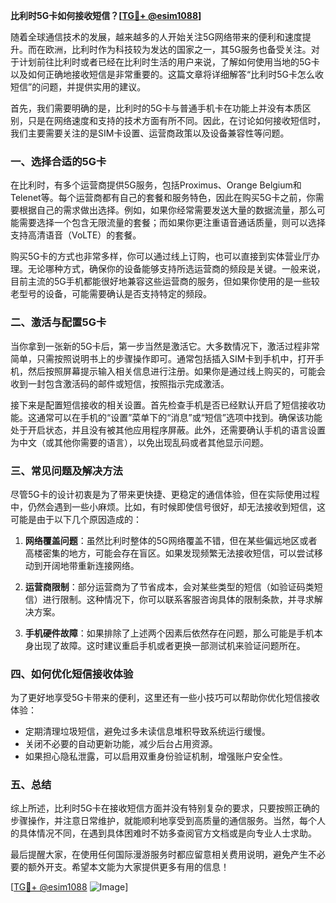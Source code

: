 **比利时5G卡如何接收短信？[[TG💪+ @esim1088](https://t.me/s/esim1088)]**

随着全球通信技术的发展，越来越多的人开始关注5G网络带来的便利和速度提升。而在欧洲，比利时作为科技较为发达的国家之一，其5G服务也备受关注。对于计划前往比利时或者已经在比利时生活的用户来说，了解如何使用当地的5G卡以及如何正确地接收短信是非常重要的。这篇文章将详细解答“比利时5G卡怎么收短信”的问题，并提供实用的建议。

首先，我们需要明确的是，比利时的5G卡与普通手机卡在功能上并没有本质区别，只是在网络速度和支持的技术方面有所不同。因此，在讨论如何接收短信时，我们主要需要关注的是SIM卡设置、运营商政策以及设备兼容性等问题。

### 一、选择合适的5G卡

在比利时，有多个运营商提供5G服务，包括Proximus、Orange Belgium和Telenet等。每个运营商都有自己的套餐和服务特色，因此在购买5G卡之前，你需要根据自己的需求做出选择。例如，如果你经常需要发送大量的数据流量，那么可能需要选择一个包含无限流量的套餐；而如果你更注重语音通话质量，则可以选择支持高清语音（VoLTE）的套餐。

购买5G卡的方式也非常多样，你可以通过线上订购，也可以直接到实体营业厅办理。无论哪种方式，确保你的设备能够支持所选运营商的频段是关键。一般来说，目前主流的5G手机都能很好地兼容这些运营商的服务，但如果你使用的是一些较老型号的设备，可能需要确认是否支持特定的频段。

### 二、激活与配置5G卡

当你拿到一张新的5G卡后，第一步当然是激活它。大多数情况下，激活过程非常简单，只需按照说明书上的步骤操作即可。通常包括插入SIM卡到手机中，打开手机，然后按照屏幕提示输入相关信息进行注册。如果你是通过线上购买的，可能会收到一封包含激活码的邮件或短信，按照指示完成激活。

接下来是配置短信接收的相关设置。首先检查手机是否已经默认开启了短信接收功能。这通常可以在手机的“设置”菜单下的“消息”或“短信”选项中找到。确保该功能处于开启状态，并且没有被其他应用程序屏蔽。此外，还需要确认手机的语言设置为中文（或其他你需要的语言），以免出现乱码或者其他显示问题。

### 三、常见问题及解决方法

尽管5G卡的设计初衷是为了带来更快捷、更稳定的通信体验，但在实际使用过程中，仍然会遇到一些小麻烦。比如，有时候即使信号很好，却无法接收到短信，这可能是由于以下几个原因造成的：

1. **网络覆盖问题**：虽然比利时整体的5G网络覆盖不错，但在某些偏远地区或者高楼密集的地方，可能会存在盲区。如果发现频繁无法接收短信，可以尝试移动到开阔地带重新连接网络。
   
2. **运营商限制**：部分运营商为了节省成本，会对某些类型的短信（如验证码类短信）进行限制。这种情况下，你可以联系客服咨询具体的限制条款，并寻求解决方案。

3. **手机硬件故障**：如果排除了上述两个因素后依然存在问题，那么可能是手机本身出现了故障。这时建议重启手机或者更换一部测试机来验证问题所在。

### 四、如何优化短信接收体验

为了更好地享受5G卡带来的便利，这里还有一些小技巧可以帮助你优化短信接收体验：

- 定期清理垃圾短信，避免过多未读信息堆积导致系统运行缓慢。
- 关闭不必要的自动更新功能，减少后台占用资源。
- 如果担心隐私泄露，可以启用双重身份验证机制，增强账户安全性。

### 五、总结

综上所述，比利时5G卡在接收短信方面并没有特别复杂的要求，只要按照正确的步骤操作，并注意日常维护，就能顺利地享受到高质量的通信服务。当然，每个人的具体情况不同，在遇到具体困难时不妨多查阅官方文档或是向专业人士求助。

最后提醒大家，在使用任何国际漫游服务时都应留意相关费用说明，避免产生不必要的额外开支。希望本文能为大家提供更多有用的信息！

[[TG💪+ @esim1088](https://t.me/s/esim1088) ![Image](https://i.postimg.cc/4NQfJmqS/Snipaste-2025-05-13-00-14-12.png)]
